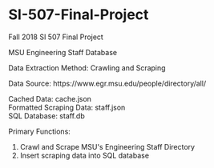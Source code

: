 # SI-507-Final-Project
Fall 2018 SI 507 Final Project

<p>MSU Engineering Staff Database</p>

<p>Data Extraction Method: Crawling and Scraping</p>
<p>Data Source: https://www.egr.msu.edu/people/directory/all/</p>

<p>Cached Data: cache.json<br>
Formatted Scraping Data: staff.json<br>
SQL Database: staff.db</p>

Primary Functions:
1. Crawl and Scrape MSU's Engineering Staff Directory
2. Insert scraping data into SQL database
